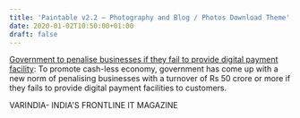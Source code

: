 ```yaml
---
title: 'Paintable v2.2 – Photography and Blog / Photos Download Theme'
date: 2020-01-02T10:50:00+01:00
draft: false
---
```


[Government to penalise businesses if they fail to provide digital payment facility](https://varindia.com/news/government-to-penalise-businesses-if-they-fail-to-provide-digital-payment-facility#.Xg29dFbVzgc.blogger): To promote cash-less economy, government has come up with a new norm of penalising businesses with a turnover of Rs 50 crore or more if they fails to provide digital payment facilities to customers.  
  
VARINDIA- INDIA'S FRONTLINE IT MAGAZINE